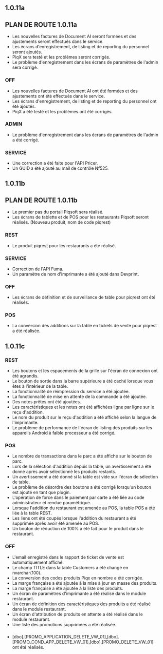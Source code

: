 ## 1.0.11a
## PLAN DE ROUTE 1.0.11a
- Les nouvelles factures de Document AI seront formées et des ajustements seront effectués dans le service.
- Les écrans d'enregistrement, de listing et de reporting du personnel seront ajoutés.
- PiqX sera testé et les problèmes seront corrigés.
- Le problème d'enregistrement dans les écrans de paramètres de l'admin sera corrigé.

### OFF
- Les nouvelles factures de Document AI ont été formées et des ajustements ont été effectués dans le service.
- Les écrans d'enregistrement, de listing et de reporting du personnel ont été ajoutés.
- PiqX a été testé et les problèmes ont été corrigés.
### ADMIN
- Le problème d'enregistrement dans les écrans de paramètres de l'admin a été corrigé.
### SERVICE
- Une correction a été faite pour l'API Pricer.
- Un GUID a été ajouté au mail de contrôle Nf525.

## 1.0.11b
## PLAN DE ROUTE 1.0.11b
- Le premier pas du portail Piqsoft sera réalisé.
- Les écrans de tablette et de POS pour les restaurants Piqsoft seront réalisés. (Nouveau produit, nom de code piqrest)
### REST
- Le produit piqrest pour les restaurants a été réalisé.
### SERVICE
- Correction de l'API Fuma.
- Un paramètre de nom d'imprimante a été ajouté dans Devprint.
### OFF
- Les écrans de définition et de surveillance de table pour piqrest ont été réalisés.
### POS
- La conversion des additions sur la table en tickets de vente pour piqrest a été réalisée.

## 1.0.11c
### REST
- Les boutons et les espacements de la grille sur l'écran de connexion ont été agrandis.
- Le bouton de sortie dans la barre supérieure a été caché lorsque vous êtes à l'intérieur de la table.
- La fonctionnalité de réimpression du service a été ajoutée.
- La fonctionnalité de mise en attente de la commande a été ajoutée.
- Des notes prêtes ont été ajoutées.
- Les caractéristiques et les notes ont été affichées ligne par ligne sur le reçu d'addition.
- Le nom du produit sur le reçu d'addition a été affiché selon la langue de l'imprimante.
- Le problème de performance de l'écran de listing des produits sur les appareils Android à faible processeur a été corrigé.
### POS
- Le nombre de transactions dans le parc a été affiché sur le bouton de parc.
- Lors de la sélection d'addition depuis la table, un avertissement a été donné après avoir sélectionné les produits restants.
- Un avertissement a été donné si la table est vide sur l'écran de sélection de table.
- Le problème de désordre des boutons a été corrigé lorsqu'un bouton est ajouté en tant que plugin.
- L'opération de force dans le paiement par carte a été liée au code administrateur et rendue paramétrique.
- Lorsque l'addition du restaurant est amenée au POS, la table POS a été liée à la table REST.
- Les liens ont été coupés lorsque l'addition du restaurant a été supprimée après avoir été amenée au POS.
- Un bouton de réduction de 100% a été fait pour le produit dans le restaurant.
### OFF
- L'email enregistré dans le rapport de ticket de vente est automatiquement affiché.
- Le champ TITLE dans la table Customers a été changé en nvarchar(100).
- La conversion des codes produits Piqx en nombre a été corrigée.
- La marge française a été ajoutée à la mise à jour en masse des produits.
- La marge française a été ajoutée à la liste des produits.
- Un écran de paramètres d'imprimante a été réalisé dans le module restaurant.
- Un écran de définition des caractéristiques des produits a été réalisé dans le module restaurant.
- Un écran d'attribution de produits en attente a été réalisé dans le module restaurant.
- Une liste des promotions supprimées a été réalisée.

###
- [dbo].[PROMO_APPLICATION_DELETE_VW_01],[dbo].[PROMO_COND_APP_DELETE_VW_01],[dbo].[PROMO_DELETE_VW_01] ont été réalisés.